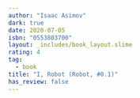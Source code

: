 ```yaml
---
author: "Isaac Asimov"
dark: true
date: 2020-07-05
isbn: "0553803700"
layout: _includes/book_layout.slime
rating: 4
tag:
  - book
title: "I, Robot (Robot, #0.1)"
has_review: false
---
```



